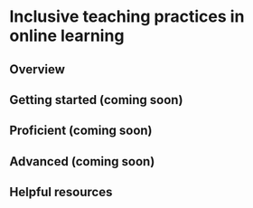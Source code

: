 # Inclusive teaching practices in online learning

## Overview 


## Getting started (coming soon)


## Proficient (coming soon)


## Advanced (coming soon)


## Helpful resources    
